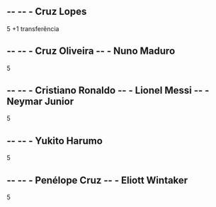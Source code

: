 --
-- - Cruz Lopes
-- 
5
+1 transferência

--
-- - Cruz Oliveira
-- - Nuno Maduro
-- 
5

--
-- - Cristiano Ronaldo
-- - Lionel Messi
-- - Neymar Junior
--
5

--
-- - Yukito Harumo
-- 
5

--
-- - Penélope Cruz
-- - Eliott Wintaker
-- 
5